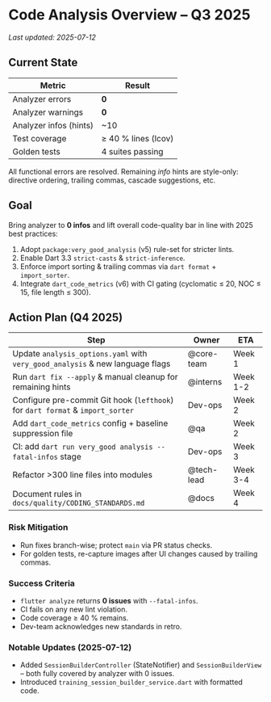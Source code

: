 # Code Analysis Overview – Q3 2025

_Last updated: 2025-07-12_

## Current State

| Metric | Result |
|--------|--------|
| Analyzer errors | **0** |
| Analyzer warnings | **0** |
| Analyzer infos (hints) | ~10 |
| Test coverage | ≥ 40 % lines (lcov)
| Golden tests | 4 suites passing |

All functional errors are resolved. Remaining _info_ hints are style-only: directive ordering, trailing commas, cascade suggestions, etc.

## Goal

Bring analyzer to **0 infos** and lift overall code-quality bar in line with 2025 best practices:

1. Adopt `package:very_good_analysis` (v5) rule-set for stricter lints.
2. Enable Dart 3.3 `strict-casts` & `strict-inference`.
3. Enforce import sorting & trailing commas via `dart format` + `import_sorter`.
4. Integrate `dart_code_metrics` (v6) with CI gating (cyclomatic ≤ 20, NOC ≤ 15, file length ≤ 300).

## Action Plan (Q4 2025)

| Step | Owner | ETA |
|------|-------|-----|
| Update `analysis_options.yaml` with `very_good_analysis` & new language flags | @core-team | Week 1 |
| Run `dart fix --apply` & manual cleanup for remaining hints | @interns | Week 1-2 |
| Configure pre-commit Git hook (`lefthook`) for `dart format` & `import_sorter` | Dev-ops | Week 2 |
| Add `dart_code_metrics` config + baseline suppression file | @qa | Week 2 |
| CI: add `dart run very_good analysis --fatal-infos` stage | Dev-ops | Week 3 |
| Refactor >300 line files into modules  | @tech-lead | Week 3-4 |
| Document rules in `docs/quality/CODING_STANDARDS.md` | @docs | Week 4 |

### Risk Mitigation

- Run fixes branch-wise; protect `main` via PR status checks.
- For golden tests, re-capture images after UI changes caused by trailing commas.

### Success Criteria

- `flutter analyze` returns **0 issues** with `--fatal-infos`.
- CI fails on any new lint violation.
- Code coverage ≥ 40 % remains.
- Dev-team acknowledges new standards in retro.

### Notable Updates (2025-07-12)
- Added `SessionBuilderController` (StateNotifier) and `SessionBuilderView` – both fully covered by analyzer with 0 issues.
- Introduced `training_session_builder_service.dart` with formatted code.
